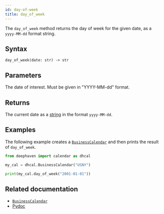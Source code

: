 ```yaml
---
id: day-of-week
title: day_of_week
---
```


The `day_of_week` method returns the day of week for the given date, as a `yyyy-MM-dd` format string.

## Syntax

```
day_of_week(date: str) -> str
```

## Parameters

<ParamTable>
<Param name="date" type="str">

The date of interest. Must be given in "YYYY-MM-dd" format.

</Param>
</ParamTable>

## Returns

The current date as a [string](../../../query-language/types/strings.md) in the format `yyyy-MM-dd`.

## Examples

The following example creates a [`BusinessCalendar`](../business-calendar/BusinessCalendar.md) and then prints the result of `day_of_week`.

```python skip-test
from deephaven import calendar as dhcal

my_cal = dhcal.BusinessCalendar("USNY")

print(my_cal.day_of_week("2001-01-01"))
```

## Related documentation

- [`BusinessCalendar`](../business-calendar/BusinessCalendar.md)
- [Pydoc](https://deephaven.io/core/pydoc/code/deephaven.calendar.html#deephaven.calendar.Calendar.day_of_week)
